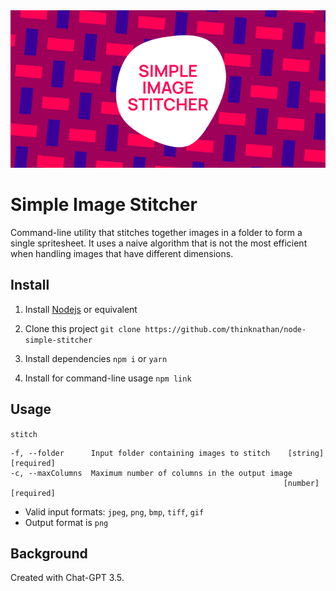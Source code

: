 <img src="_docs/simple-image-stitcher.png" alt="Simple Image Stitcher">

# Simple Image Stitcher

Command-line utility that stitches together images in a folder to form a single spritesheet. It uses a naive algorithm that is not the most efficient when handling images that have different dimensions.

## Install

1. Install [Nodejs](https://nodejs.org/en) or equivalent

2. Clone this project
   `git clone https://github.com/thinknathan/node-simple-stitcher`

3. Install dependencies
   `npm i`
   or
   `yarn`

4. Install for command-line usage
   `npm link`

## Usage

`stitch`

```
-f, --folder      Input folder containing images to stitch    [string] [required]
-c, --maxColumns  Maximum number of columns in the output image
                                                             [number] [required]
```

- Valid input formats: `jpeg`, `png`, `bmp`, `tiff`, `gif`
- Output format is `png`

## Background

Created with Chat-GPT 3.5.
